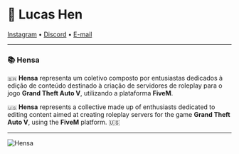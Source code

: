 # 💬 Lucas Hen
<a href="https://instagram.com/soulucashen/">Instagram</a> • <a href="https://discord.gg/95mzD4v5Sg">Discord</a> • <a href="mailto:lhdsa@icloud.com">E-mail</a> 

-------

### 📚 Hensa
`🇧🇷` **Hensa** representa um coletivo composto por entusiastas dedicados à edição de conteúdo destinado à criação de servidores de roleplay para o jogo **Grand Theft Auto V**, utilizando a plataforma **FiveM**.

`🇺🇸` **Hensa** represents a collective made up of enthusiasts dedicated to editing content aimed at creating roleplay servers for the game **Grand Theft Auto V**, using the **FiveM** platform. 🇺🇸

-------

![Hensa](https://cdn.discordapp.com/attachments/1130691272848445530/1201996706351435796/2.2.png "Hensa")
